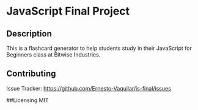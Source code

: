 # JavaScript Final Project

## Description
This is a flashcard generator to help students study in their JavaScript for Beginners class at Bitwise Industries.

## Contributing
Issue Tracker: https://github.com/Ernesto-Vaquilar/js-final/issues

##Licensing
MIT
